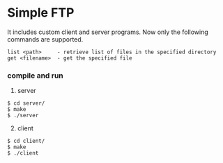 # Simple FTP

It includes custom client and server programs. Now only the following commands are supported.

```
list <path>     - retrieve list of files in the specified directory
get <filename>  - get the specified file
```

### compile and run
1. server

```
$ cd server/
$ make
$ ./server
```

2. client

```
$ cd client/
$ make
$ ./client
```